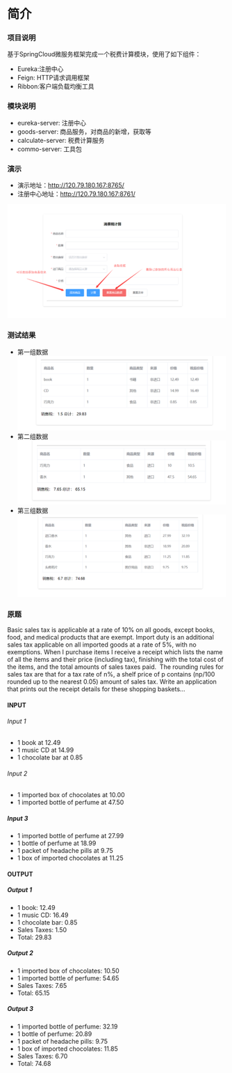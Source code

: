 # 简介

### 项目说明

基于SpringCloud微服务框架完成一个税费计算模块，使用了如下组件：
* Eureka:注册中心
* Feign: HTTP请求调用框架
* Ribbon:客户端负载均衡工具

### 模块说明

* eureka-server: 注册中心
* goods-server: 商品服务，对商品的新增，获取等
* calculate-server: 税费计算服务
* commo-server: 工具包

### 演示
* 演示地址：http://120.79.180.167:8765/
* 注册中心地址：http://120.79.180.167:8761/

![img](./img/coding.png)

### 测试结果
* 第一组数据
![img](./img/input1.png)
* 第二组数据
![img](./img/input2.png)
* 第三组数据
![img](./img/input3.png)

### 原题
Basic sales tax is applicable at a rate of 10% on all goods, except books, food, and medical products that are exempt. Import duty is an additional sales tax applicable on all imported goods at a rate of 5%, with no exemptions.
When I purchase items I receive a receipt which lists the name of all the items and their price (including tax), finishing with the total cost of the items, and the total amounts of sales taxes paid.  The rounding rules for sales tax are that for a tax rate of n%, a shelf price of p contains (np/100 rounded up to the nearest 0.05) amount of sales tax.
Write an application that prints out the receipt details for these shopping baskets... 
#### INPUT
###### Input 1
* 1 book at 12.49
* 1 music CD at 14.99
* 1 chocolate bar at 0.85

###### Input 2
* 1 imported box of chocolates at 10.00
* 1 imported bottle of perfume at 47.50

##### Input 3
* 1 imported bottle of perfume at 27.99
* 1 bottle of perfume at 18.99
* 1 packet of headache pills at 9.75
* 1 box of imported chocolates at 11.25
#### OUTPUT
##### Output 1
* 1 book: 12.49
* 1 music CD: 16.49
* 1 chocolate bar: 0.85
* Sales Taxes: 1.50
* Total: 29.83

##### Output 2
* 1 imported box of chocolates: 10.50
* 1 imported bottle of perfume: 54.65
* Sales Taxes: 7.65
* Total: 65.15

##### Output 3
* 1 imported bottle of perfume: 32.19
* 1 bottle of perfume: 20.89
* 1 packet of headache pills: 9.75
* 1 box of imported chocolates: 11.85
* Sales Taxes: 6.70
* Total: 74.68
